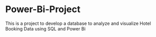 # Power-Bi-Project
This is a project to develop a database to analyze and visualize Hotel Booking Data using SQL and Power Bi
